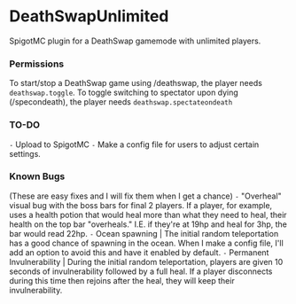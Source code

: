 # DeathSwapUnlimited
SpigotMC plugin for a DeathSwap gamemode with unlimited players.

### Permissions
To start/stop a DeathSwap game using /deathswap, the player needs `deathswap.toggle`.
To toggle switching to spectator upon dying (/specondeath), the player needs `deathswap.spectateondeath`

### TO-DO
`-` Upload to SpigotMC
`-` Make a config file for users to adjust certain settings.

### Known Bugs
(These are easy fixes and I will fix them when I get a chance)
`-` "Overheal" visual bug with the boss bars for final 2 players. If a player, for example, uses a health potion that would heal more than what they need to heal, their health on the top bar "overheals." I.E. if they're at 19hp and heal for 3hp, the bar would read 22hp.
`-` Ocean spawning | The initial random teleportation has a good chance of spawning in the ocean. When I make a config file, I'll add an option to avoid this and have it enabled by default.
`-` Permanent Invulnerability | During the initial random teleportation, players are given 10 seconds of invulnerability followed by a full heal. If a player disconnects during this time then rejoins after the heal, they will keep their invulnerability.
